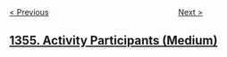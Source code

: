 <!--|This file generated by command(leetcode description); DO NOT EDIT.    |-->
<!--+----------------------------------------------------------------------+-->
<!--|@author    openset <openset.wang@gmail.com>                           |-->
<!--|@link      https://github.com/openset                                 |-->
<!--|@home      https://github.com/openset/leetcode                        |-->
<!--+----------------------------------------------------------------------+-->

[< Previous](../construct-target-array-with-multiple-sums "Construct Target Array With Multiple Sums")
　　　　　　　　　　　　　　　　
[Next >](../sort-integers-by-the-number-of-1-bits "Sort Integers by The Number of 1 Bits")

## [1355. Activity Participants (Medium)](https://leetcode.com/problems/activity-participants "")


